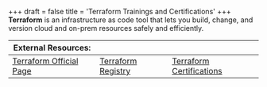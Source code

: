 +++
draft = false
title = 'Terraform Trainings and Certifications'
+++
**Terraform** is an infrastructure as code tool that lets you build, change, and version cloud and on-prem resources safely and efficiently.

| External Resources:                                                  |                                                      |                                                                            |
| -------------------------------------------------------------------- | ---------------------------------------------------- | -------------------------------------------------------------------------- |
| [Terraform Official Page](https://developer.hashicorp.com/terraform) | [Terraform Registry](https://registry.terraform.io/) | [Terraform Certifications](https://developer.hashicorp.com/certifications) |



